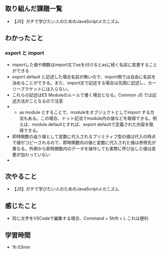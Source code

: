 ## 取り組んだ課題一覧
- 【JS】ガチで学びたい人のためのJavaScriptメカニズム
## わかったこと
### export と import
- importした値や関数はimport文でasを付けるとasに続く名前に変更することができる
- export default と記述した場合名前が無いので、import側では自由に名前を決めることができる。また、import文で記述する場合は先頭に記述し、カーリーブラケットには入らない。
- これらの記述はES Moduleのルールで書く場合となる。Common JS では記述方法がことなるので注意
- * as module とすることで、moduleをオブジェクトとしてimport する方法もある。この場合、ドット記法でmodule内の値などを取得できる。例えば、module.defaultとすれば、export defaultで定義された内容を取得できる。
- 即時関数の返り値として変数に代入されるプリミティブ型の値は代入の時点で値がコピーされるので、即時関数内の値と変数に代入された値は参照先が異なる。外側から即時関数内のデータを操作しても実際に呼び出した値は変更が加わっていない
- 
## 次やること
- 【JS】ガチで学びたい人のためのJavaScriptメカニズム
## 感じたこと
- 同じ文字をVSCodeで編集する場合、Command + Shift + L これは便利
## 学習時間
- 1h 03min